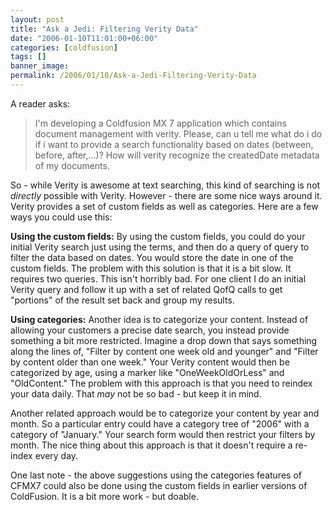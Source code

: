 ```yaml
---
layout: post
title: "Ask a Jedi: Filtering Verity Data"
date: "2006-01-10T11:01:00+06:00"
categories: [coldfusion]
tags: []
banner_image: 
permalink: /2006/01/10/Ask-a-Jedi-Filtering-Verity-Data
---
```


A reader asks:

<blockquote>
I'm developing a Coldfusion MX 7 application which contains document management with verity. Please, can u tell me what do i do if i want to provide a search functionality based on dates (between, before, after,...)? How will verity recognize the createdDate metadata of my documents. 
</blockquote>

So - while Verity is awesome at text searching, this kind of searching is not <i>directly</i> possible with Verity. However - there are some nice ways around it. Verity provides a set of custom fields as well as categories. Here are a few ways you could use this:

<b>Using the custom fields:</b> By using the custom fields, you could do your initial Verity search just using the terms, and then do a query of query to filter the data based on dates. You would store the date in one of the custom fields. The problem with this solution is that it is a bit slow. It requires two queries. This isn't horribly bad. For one client I do an initial Verity query and follow it up with a set of related QofQ calls to get "portions" of the result set back and group my results.

<b>Using categories:</b> Another idea is to categorize your content. Instead of allowing your customers a precise date search, you instead provide something a bit more restricted. Imagine a drop down that says something along the lines of, "Filter by content one week old and younger" and "Filter by content older than one week." Your Verity content would then be categorized by age, using a marker like "OneWeekOldOrLess" and "OldContent." The problem with this approach is that you need to reindex your data daily. That <i>may</i> not be so bad - but keep it in mind.

Another related approach would be to categorize your content by year and month. So a particular entry could have a category tree of "2006" with a category of "January." Your search form would then restrict your filters by month. The nice thing about this approach is that it doesn't require a re-index every day. 

One last note - the above suggestions using the categories features of CFMX7 could also be done using the custom fields in earlier versions of ColdFusion. It is a bit more work - but doable.